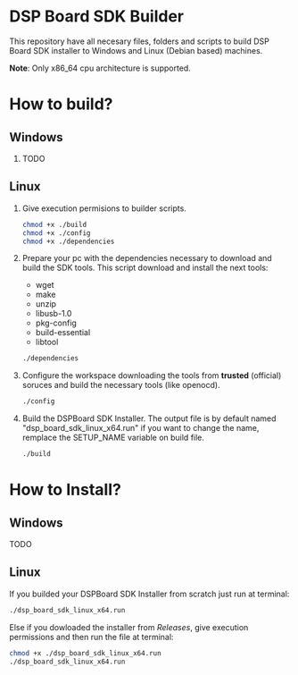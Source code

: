 # DSP Board SDK Builder

This repository have all necesary files, folders and scripts to build DSP Board SDK installer to Windows and Linux (Debian based) machines.

**Note**: Only x86_64 cpu architecture is supported.

# How to build?

## Windows
1. TODO

## Linux
1. Give execution permisions to builder scripts.

    ```bash
    chmod +x ./build
    chmod +x ./config
    chmod +x ./dependencies
    ```

2. Prepare your pc with the dependencies necessary to download and build the SDK tools.
   This script download and install the next tools:
   - wget
   - make
   - unzip
   - libusb-1.0
   - pkg-config
   - build-essential
   - libtool

    ```bash
    ./dependencies
    ```
3. Configure the workspace downloading the tools from **trusted** (official) soruces and build the necessary tools (like openocd).

    ```bash
    ./config
    ```

4. Build the DSPBoard SDK Installer. The output file is by default named "dsp_board_sdk_linux_x64.run" if you want to change the name, remplace the SETUP_NAME variable on build file.

    ```bash
    ./build
    ```

# How to Install?

## Windows

TODO

## Linux

If you builded your DSPBoard SDK Installer from scratch just run at terminal:

```bash
./dsp_board_sdk_linux_x64.run
```

Else if you dowloaded the installer from *Releases*, give execution permissions and then run the file at terminal:

```bash
chmod +x ./dsp_board_sdk_linux_x64.run
./dsp_board_sdk_linux_x64.run
```